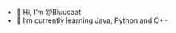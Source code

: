 - 👋 Hi, I’m @Bluucaat
- 🌱 I’m currently learning Java, Python and C++

<!---
Bluucaat/Bluucaat is a ✨ special ✨ repository because its `README.md` (this file) appears on your GitHub profile.
You can click the Preview link to take a look at your changes.
--->
